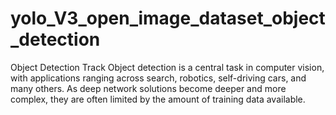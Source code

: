 # yolo_V3_open_image_dataset_object_detection
Object Detection Track Object detection is a central task in computer vision, with applications ranging across search, robotics, self-driving cars, and many others. As deep network solutions become deeper and more complex, they are often limited by the amount of training data available.
